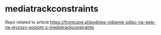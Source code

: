 # mediatrackconstraints

Repo related to article https://frontcave.pl/podnies-robienie-zdjec-na-web-na-wyzszy-poziom-z-mediatrackconstraints
